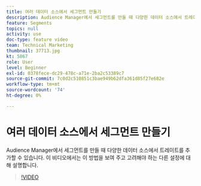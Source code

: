 ```yaml
---
title: 여러 데이터 소스에서 세그먼트 만들기
description: Audience Manager에서 세그먼트를 만들 때 다양한 데이터 소스에서 트레이트를 추가할 수 있습니다. 이 비디오에서는 이 방법을 보여 주고 고려해야 하는 다른 설정에 대해 설명합니다.
feature: Segments
topics: null
activity: use
doc-type: feature video
team: Technical Marketing
thumbnail: 37713.jpg
kt: 5867
role: User
level: Beginner
exl-id: 0378fece-dc29-478c-a71e-2ba2c53389c7
source-git-commit: 7c0d2c510851c3bae949b62dfa361d85f27e682e
workflow-type: tm+mt
source-wordcount: '74'
ht-degree: 0%

---
```


# 여러 데이터 소스에서 세그먼트 만들기

Audience Manager에서 세그먼트를 만들 때 다양한 데이터 소스에서 트레이트를 추가할 수 있습니다. 이 비디오에서는 이 방법을 보여 주고 고려해야 하는 다른 설정에 대해 설명합니다.

>[!VIDEO](https://video.tv.adobe.com/v/327062/?quality=12&learn=on&captions=kor)
